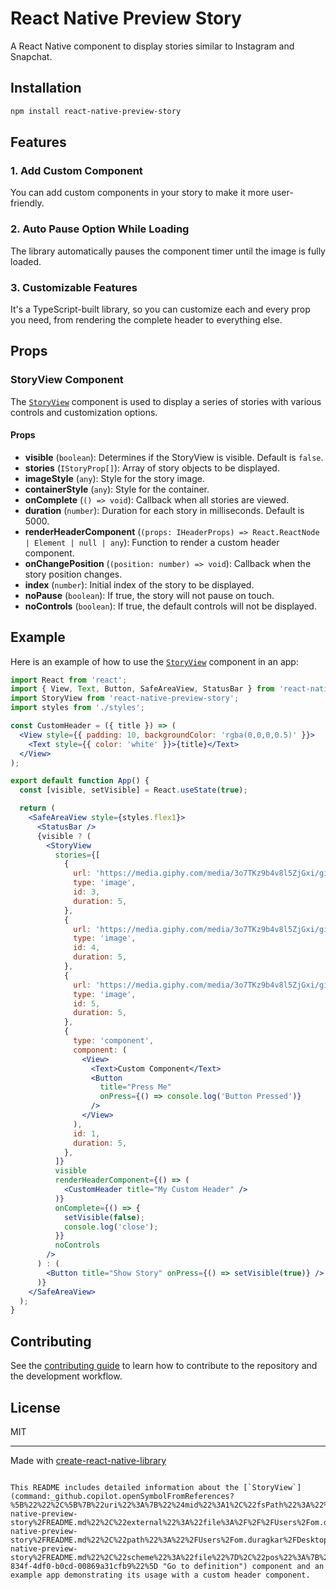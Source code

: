 # React Native Preview Story

A React Native component to display stories similar to Instagram and Snapchat.

## Installation

```sh
npm install react-native-preview-story
```

## Features

### 1. Add Custom Component

You can add custom components in your story to make it more user-friendly.

### 2. Auto Pause Option While Loading

The library automatically pauses the component timer until the image is fully loaded.

### 3. Customizable Features

It's a TypeScript-built library, so you can customize each and every prop you need, from rendering the complete header to everything else.

## Props

### StoryView Component

The [`StoryView`](https://github.com/omduragkar/react-native-preview-story.git) component is used to display a series of stories with various controls and customization options.

#### Props

- **visible** (`boolean`): Determines if the StoryView is visible. Default is `false`.
- **stories** (`IStoryProp[]`): Array of story objects to be displayed.
- **imageStyle** (`any`): Style for the story image.
- **containerStyle** (`any`): Style for the container.
- **onComplete** (`() => void`): Callback when all stories are viewed.
- **duration** (`number`): Duration for each story in milliseconds. Default is 5000.
- **renderHeaderComponent** (`(props: IHeaderProps) => React.ReactNode | Element | null | any`): Function to render a custom header component.
- **onChangePosition** (`(position: number) => void`): Callback when the story position changes.
- **index** (`number`): Initial index of the story to be displayed.
- **noPause** (`boolean`): If true, the story will not pause on touch.
- **noControls** (`boolean`): If true, the default controls will not be displayed.

## Example

Here is an example of how to use the [`StoryView`](https://github.com/omduragkar/react-native-preview-story/tree/main/example/src/app) component in an app:

```jsx
import React from 'react';
import { View, Text, Button, SafeAreaView, StatusBar } from 'react-native';
import StoryView from 'react-native-preview-story';
import styles from './styles';

const CustomHeader = ({ title }) => (
  <View style={{ padding: 10, backgroundColor: 'rgba(0,0,0,0.5)' }}>
    <Text style={{ color: 'white' }}>{title}</Text>
  </View>
);

export default function App() {
  const [visible, setVisible] = React.useState(true);

  return (
    <SafeAreaView style={styles.flex1}>
      <StatusBar />
      {visible ? (
        <StoryView
          stories={[
            {
              url: 'https://media.giphy.com/media/3o7TKz9b4v8l5ZjGxi/giphy.gif',
              type: 'image',
              id: 3,
              duration: 5,
            },
            {
              url: 'https://media.giphy.com/media/3o7TKz9b4v8l5ZjGxi/giphy.gif',
              type: 'image',
              id: 4,
              duration: 5,
            },
            {
              url: 'https://media.giphy.com/media/3o7TKz9b4v8l5ZjGxi/giphy.gif',
              type: 'image',
              id: 5,
              duration: 5,
            },
            {
              type: 'component',
              component: (
                <View>
                  <Text>Custom Component</Text>
                  <Button
                    title="Press Me"
                    onPress={() => console.log('Button Pressed')}
                  />
                </View>
              ),
              id: 1,
              duration: 5,
            },
          ]}
          visible
          renderHeaderComponent={() => (
            <CustomHeader title="My Custom Header" />
          )}
          onComplete={() => {
            setVisible(false);
            console.log('close');
          }}
          noControls
        />
      ) : (
        <Button title="Show Story" onPress={() => setVisible(true)} />
      )}
    </SafeAreaView>
  );
}
```

## Contributing

See the [contributing guide](CONTRIBUTING.md) to learn how to contribute to the repository and the development workflow.

## License

MIT

---

Made with [create-react-native-library](https://github.com/callstack/react-native-builder-bob)

```

This README includes detailed information about the [`StoryView`](command:_github.copilot.openSymbolFromReferences?%5B%22%22%2C%5B%7B%22uri%22%3A%7B%22%24mid%22%3A1%2C%22fsPath%22%3A%22%2FUsers%2Fom.duragkar%2FDesktop%2Frepos%2Frepo2%2Freact-native-preview-story%2FREADME.md%22%2C%22external%22%3A%22file%3A%2F%2F%2FUsers%2Fom.duragkar%2FDesktop%2Frepos%2Frepo2%2Freact-native-preview-story%2FREADME.md%22%2C%22path%22%3A%22%2FUsers%2Fom.duragkar%2FDesktop%2Frepos%2Frepo2%2Freact-native-preview-story%2FREADME.md%22%2C%22scheme%22%3A%22file%22%7D%2C%22pos%22%3A%7B%22line%22%3A185%2C%22character%22%3A7%7D%7D%5D%2C%224b54566e-834f-4df0-b0cd-00869a31cfb9%22%5D "Go to definition") component and an example app demonstrating its usage with a custom header component.
```
